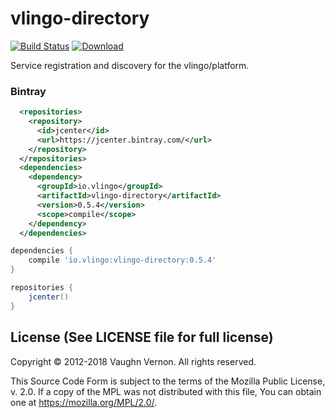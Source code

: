 # vlingo-directory

[![Build Status](https://travis-ci.org/vlingo/vlingo-directory.svg?branch=master)](https://travis-ci.org/vlingo/vlingo-directory) [ ![Download](https://api.bintray.com/packages/vlingo/vlingo-platform-java/vlingo-directory/images/download.svg) ](https://bintray.com/vlingo/vlingo-platform-java/vlingo-directory/_latestVersion)

Service registration and discovery for the vlingo/platform.

### Bintray

```xml
  <repositories>
    <repository>
      <id>jcenter</id>
      <url>https://jcenter.bintray.com/</url>
    </repository>
  </repositories>
  <dependencies>
    <dependency>
      <groupId>io.vlingo</groupId>
      <artifactId>vlingo-directory</artifactId>
      <version>0.5.4</version>
      <scope>compile</scope>
    </dependency>
  </dependencies>
```

```gradle
dependencies {
    compile 'io.vlingo:vlingo-directory:0.5.4'
}

repositories {
    jcenter()
}
```

License (See LICENSE file for full license)
-------------------------------------------
Copyright © 2012-2018 Vaughn Vernon. All rights reserved.

This Source Code Form is subject to the terms of the
Mozilla Public License, v. 2.0. If a copy of the MPL
was not distributed with this file, You can obtain
one at https://mozilla.org/MPL/2.0/.


